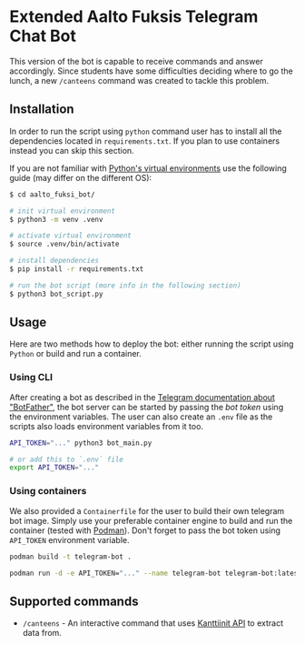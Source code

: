 # Extended Aalto Fuksis Telegram Chat Bot

This version of the bot is capable to receive commands and answer accordingly. Since students have some difficulties deciding where to go the lunch, a new `/canteens` command was created to tackle this problem.

## Installation

In order to run the script using `python` command user has to install all the dependencies located in `requirements.txt`. If you plan to use containers instead you can skip this section.

If you are not familiar with [Python's virtual environments](https://docs.python.org/3/library/venv.html) use the following guide (may differ on the different OS):

```bash
$ cd aalto_fuksi_bot/

# init virtual environment
$ python3 -m venv .venv

# activate virtual environment
$ source .venv/bin/activate

# install dependencies
$ pip install -r requirements.txt

# run the bot script (more info in the following section)
$ python3 bot_script.py

```

## Usage

Here are two methods how to deploy the bot: either running the script using `Python` or build and run a container.

### Using CLI

After creating a bot as described in the [Telegram documentation about "BotFather"](https://core.telegram.org/bots/features#botfather), the bot server can be started by passing the *bot token* using the environment variables. The user can also create an `.env` file as the scripts also loads environment variables from it too.

```bash
API_TOKEN="..." python3 bot_main.py

# or add this to `.env` file
export API_TOKEN="..."
```

### Using containers

We also provided a `Containerfile` for the user to build their own telegram bot image. Simply use your preferable container engine to build and run the container (tested with [Podman](https://podman.io/)). Don't forget to pass the bot token using `API_TOKEN` environment variable.
```bash
podman build -t telegram-bot .

podman run -d -e API_TOKEN="..." --name telegram-bot telegram-bot:latest
```

## Supported commands

- `/canteens` - An interactive command that uses [Kanttiinit API](https://github.com/Kanttiinit/kitchen) to extract data from.

